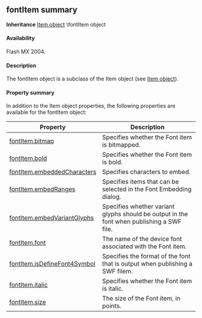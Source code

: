 ## fontItem summary

**Inheritance** [Item object](../Item_object/item_summary.md) \fontItem object

#### Availability

Flash MX 2004.

#### Description

The fontItem object is a subclass of the Item object (see [Item object](../Item_object/item_summary.md)).

#### Property summary

In addition to the Item object properties, the following properties are available for the fontItem object:

| **Property**                                  | **Description**                                                                           |
|-----------------------------------------------|-------------------------------------------------------------------------------------------|
| [fontItem.bitmap](../fontItem_object/fontItem.md)           | Specifies whether the Font item is bitmapped.                                             |
| [fontItem.bold](../fontItem_object/fontIte1.md)                | Specifies whether the Font item is bold.                                                  |
| [fontItem.embeddedCharacters](../fontItem_object/fontIte2.md)  | Specifies characters to embed.                                                            |
| [fontItem.embedRanges](../fontItem_object/fontIte3.md)         | Specifies items that can be selected in the Font Embedding dialog.                        |
| [fontItem.embedVariantGlyphs](../fontItem_object/fontIte4.md)  | Specifies whether variant glyphs should be output in the font when publishing a SWF file. |
| [fontItem.font](../fontItem_object/fontIte5.md)                | The name of the device font associated with the Font item.                                |
| [fontItem.isDefineFont4Symbol](../fontItem_object/fontIte6.md) | Specifies the format of the font that is output when publishing a SWF filem.              |
| [fontItem.italic](../fontItem_object/fontIte7.md)              | Specifies whether the Font item is italic.                                                |
| [fontItem.size](../fontItem_object/fontIte8.md)                | The size of the Font item, in points.                                                     |

<span id="fontItem.bitmap" class="anchor"></span>

